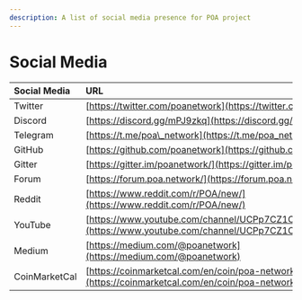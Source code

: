 ```yaml
---
description: A list of social media presence for POA project
---
```


# Social Media

| Social Media | URL |
| :--- | :--- |
| Twitter | [https://twitter.com/poanetwork](https://twitter.com/poanetwork) |
| Discord | [https://discord.gg/mPJ9zkq](https://discord.gg/mPJ9zkq) |
| Telegram | [https://t.me/poa\_network](https://t.me/poa_network) |
| GitHub | [https://github.com/poanetwork](https://github.com/poanetwork) |
| Gitter | [https://gitter.im/poanetwork/](https://gitter.im/poanetwork/) |
| Forum | [https://forum.poa.network/](https://forum.poa.network/) |
| Reddit | [https://www.reddit.com/r/POA/new/](https://www.reddit.com/r/POA/new/) |
| YouTube | [https://www.youtube.com/channel/UCPp7CZ1OPvBVhHOb8CDxU2A](https://www.youtube.com/channel/UCPp7CZ1OPvBVhHOb8CDxU2A) |
| Medium | [https://medium.com/@poanetwork](https://medium.com/@poanetwork) |
| CoinMarketCal | [https://coinmarketcal.com/en/coin/poa-network](https://coinmarketcal.com/en/coin/poa-network) |



